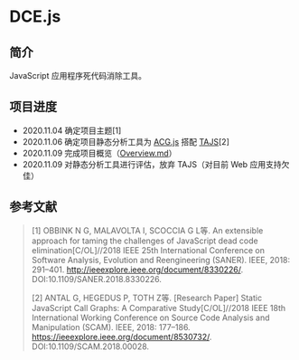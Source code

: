# DCE.js

## 简介

JavaScript 应用程序死代码消除工具。

## 项目进度

- 2020.11.04 确定项目主题[1]
- 2020.11.06 确定项目静态分析工具为 [ACG.js](https://github.com/snyk-labs/javascript-call-graph) 搭配 [TAJS](https://github.com/cs-au-dk/TAJS)[2]
- 2020.11.09 完成项目概览（[Overview.md](./doc/Overview.md)）
- 2020.11.09 对静态分析工具进行评估，放弃 TAJS（对目前 Web 应用支持欠佳）

## 参考文献

> [1] OBBINK N G, MALAVOLTA I, SCOCCIA G L等. An extensible approach for taming the challenges of JavaScript dead code elimination[C/OL]//2018 IEEE 25th International Conference on Software Analysis, Evolution and Reengineering (SANER). IEEE, 2018: 291–401. http://ieeexplore.ieee.org/document/8330226/. DOI:10.1109/SANER.2018.8330226.
> 
> [2] ANTAL G, HEGEDUS P, TOTH Z等. [Research Paper] Static JavaScript Call Graphs: A Comparative Study[C/OL]//2018 IEEE 18th International Working Conference on Source Code Analysis and Manipulation (SCAM). IEEE, 2018: 177–186. https://ieeexplore.ieee.org/document/8530732/. DOI:10.1109/SCAM.2018.00028.
